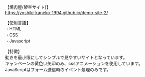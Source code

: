 【焼肉屋(架空サイト)】  
https://yoshiki-kaneko-1994.github.io/demo-site-2/  

【使用言語】  
・HTML  
・CSS  
・Javascript  

【特徴】  
動きを最小限にしてシンプルで見やすいサイトとなっています。  
キャンペーンの黄色い矢印のみ、cssアニメーションを使用しています。  
JavaScriptはフォーム送信時のイベント処理のみです。  

